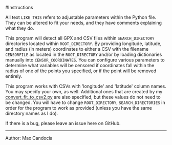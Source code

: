 #Instructions

All text `LIKE THIS` refers to adjustable parameters within the Python file. They can be altered to fit your needs, and they have comments explaining what they do.

This program will detect all GPX and CSV files within `SEARCH_DIRECTORY` directories located within `ROOT_DIRECTORY`. By providing longitude, latitude, and radius (in meters) coordinates to either a CSV with the filename `CENSORFILE` as located in the `ROOT_DIRECTORY` and/or by loading dictionaries manually into `CENSOR_COORDINATES`. You can configure various parameters to determine what variables will be censored if coordinates fall within the radius of one of the points you specified, or if the point will be removed entirely.

This program works with CSVs with 'longitude' and 'latitude' column names. You may specify your own, as well. Additional ones that are created by my [convert_fit_to_csv2.py](https://github.com/mcandocia/examples/blob/master/convert_fit_to_csv/convert_fit_to_csv2.py) are also specified, but these values do not need to be changed. You will have to change `ROOT_DIRECTORY`, `SEARCH_DIRECTORIES` in order for the program to work as provided (unless you have the same directory names as I do).

If there is a bug, please leave an issue here on GitHub.

______________

Author: Max Candocia
